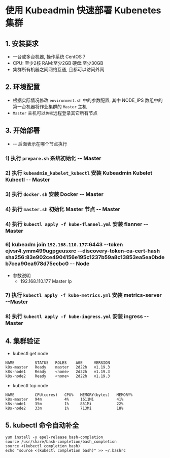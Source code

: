 # 使用 Kubeadmin 快速部署 Kubenetes 集群

## 1. 安装要求

* 一台或多台机器, 操作系统  CentOS 7
* CPU: 至少2核 RAM:至少2GB 硬盘:至少30GB
* 集群所有机器之间网络互通, 且都可以访问外网  

## 2. 环境配置

* 根据实际情况修改 `environment.sh` 中的参数配置, 其中 NODE_IPS 数组中的第一台机器将作业集群的 `Master` 主机
* `Master` 主机可以`免密`远程登录其它所有节点

## 3. 开始部署 

* -- 后面表示在哪个节点执行
 
### 1) 执行 `prepare.sh` 系统初始化 -- Master
### 2) 执行 `kubeadmin_kubelet_kubectl` 安装 Kubeadmin Kubelet Kubectl -- Master
### 3) 执行 `docker.sh` 安装 Docker -- Master
### 4) 执行 `master.sh` 初始化 Master 节点 -- Master
### 4) 执行 `kubectl apply -f kube-flannel.yml` 安装 flanner -- Master
### 6) kubeadm join `192.168.110.177`:6443 --token ejvsr4.ymm499ugpgeusxrc     --discovery-token-ca-cert-hash sha256:83e902ce4904156e195c1237b59a8c13853ea5ea0bdeb7cea90ea978d75ecbc0 -- Node
* 参数说明
    - 192.168.110.177 Master Ip
### 7) 执行 `kubectl apply -f kube-metrics.yml` 安装 metrics-server --Master 
### 8) 执行 `kubectl apply -f kube-ingress.yml` 安装 ingress --Master

## 4. 集群验证

* kubectl get node

```shell 
NAME         STATUS   ROLES    AGE     VERSION
k8s-master   Ready    master   2d22h   v1.19.3
k8s-node1    Ready    <none>   2d22h   v1.19.3
k8s-node2    Ready    <none>   2d22h   v1.19.3
```

* kubectl top node
```shell
NAME         CPU(cores)   CPU%   MEMORY(bytes)   MEMORY%   
k8s-master   94m          4%     1611Mi          41%       
k8s-node1    35m          1%     851Mi           22%       
k8s-node2    33m          1%     713Mi           18%  
```

## 5. kubectl 命令自动补全

```shell
yum install -y epel-release bash-completion
source /usr/share/bash-completion/bash_completion
source <(kubectl completion bash)
echo "source <(kubectl completion bash)" >> ~/.bashrc
```


